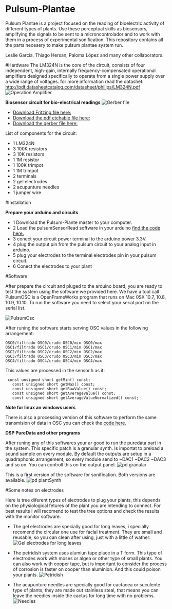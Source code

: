 # Pulsum-Plantae
Pulsum Plantae is a project focused on the reading of bioelectric activity of different types of plants. Use these perceptual skills as biosensors, amplifying the signals to be sent to a microncontrolador and to work with them in a process of experimental sonification. This repository contains all the parts necesery to make pulsum plantae system run. 

Leslie Garcia, Thiago Hersan, Paloma López and many other collaborators. 

#Hardware
The LM324N is the core of the circuit, consists of four independent, high-gain, internally frequency-compensated operational amplifiers designed specifically to operate from a single power supply over a wide range of voltages. for more information read the datashet: http://pdf.datasheetcatalog.com/datasheet/philips/LM324N.pdf
![Operation Amplifier](https://github.com/Lessnullvoid/Pulsum-Plantae/blob/master/esquematicos/lm324n.png?raw=true)

**Biosensor circuit for bio-electrical readings**
![Gerber file](https://github.com/Lessnullvoid/Pulsum-Plantae/blob/master/esquematicos/gerber.png?raw=true)

- [Download Fritzing file here:](https://github.com/Lessnullvoid/Pulsum-Plantae/blob/master/pcb/GalvanicoLM324Final.fzz)
- [Download the pdf etchable file here:](https://github.com/Lessnullvoid/Pulsum-Plantae/tree/master/pcb/pdfLM324Final)
- [Download the gerber file here:](https://github.com/Lessnullvoid/Pulsum-Plantae/tree/master/pcb/GalvanicoLM324_Gerber_Final)

List of components for the circuit:
- 1 LM324N
- 3 100K resistors
- 3 10K resistors
- 1 1M resistor
- 1 100K trimpot
- 1 1M trimpot
- 2 terminals
- 2 gel electrodes
- 2 acupunture needles
- 1 jumper wire


#Installation 

**Prepare your arduino and circuits**

- 1 Download the Pulsum-Plante master to your computer.
- 2 Load the pulsumSensorRead software in your arduino [find the code here.](https://github.com/Lessnullvoid/Pulsum-Plantae/blob/master/arduino/pulsumSensorRead/pulsumSensorRead.ino)
- 3 conect your circuit power terminal to the arduino power 3.3V.
- 4 plug the output pin from the pulsum circuit to your analog input in arduino.
- 5 plug your electrodes to the terminal electrodes pin in your pulsum circuit.
- 6 Conect the electrodes to your plant 

#Software

After prepare the circuit and pluged to the arduino board, you are ready to test the system using the software we provided here.
We have a tool call PulsumOSC is a OpenFrameWorks program that runs on Mac 0SX 10.7, 10.8, 10.9, 10.10. To run the software you need to select your serial port on the serial list.

![PulsumOsc](https://github.com/Lessnullvoid/Pulsum-Plantae/blob/master/img/OSCsoftware.png?raw=true)

After runing the software starts serving OSC values in the following arrangement: 

 ```
OSC0/filtrado OSC0/crudo OSC0/min OSC0/max
OSC1/filtrado OSC1/crudo OSC1/min OSC1/max
OSC2/filtrado OSC2/crudo OSC2/min OSC2/max
OSC3/filtrado OSC3/crudo OSC3/min OSC3/max
OSC4/filtrado OSC4/crudo OSC4/min OSC4/max
```

This values are processed in the sensor.h as it:

 ```
  const unsigned short getMin() const;
	const unsigned short getMax() const;
	const unsigned short getRawValue() const;
	const unsigned short getAverageValue() const;
	const unsigned short getAverageValueNormalized() const;
 ```
 **Note for linux an windows users**
 
There is also a processing version of this software to perform the same transmision of data in OSC you can check the [code here.](https://github.com/Lessnullvoid/Pulsum-Plantae/tree/master/processing/PulsumOsc)

**DSP PureData and other programs**

After runing any of this softwares your ar good to run the puredata part in the system. This specific patch is a granular synth. Is importat to preload a sound sample on every module. By default the outputs are setup in a quadraphonic arrangement, so every module send to ~DAC1 ~DAC2 ~DAC3 and so on. You can controll this on the output panel. 
 ![pd granular](https://github.com/Lessnullvoid/Pulsum-Plantae/blob/master/img/pdgranular.jpg?raw=true)

This is a first version of the software for sonification. Both versions are available. 
 ![pd plantSynth](https://github.com/Lessnullvoid/Pulsum-Plantae/blob/master/img/pulsumv2.jpg?raw=true)


#Some notes on electrodes

Here is tree diferent types of electrodes to plug your plants, this depends on the physiological fetures of the plant you are intending to connect. For best results i will recomend to test the tree options and check the results with the monitor software.

- The gel electrodes are specially good for long leaves, i specially recomend the circular one use for facial treatment. They are small and reusable, so you can clean after using, just with a little of wather: ![Gel electrodes for long leaves](https://github.com/Lessnullvoid/Pulsum-Plantae/blob/master/img/gelelectrodes.jpg?raw=true)

- The petridish system uses alumiun tape place in a T form. This type of electrodes work with moses or algea or other type of small plants. You can also work with cooper tape, but is important to consider the process of corrosion is faster on cooper than aluminion. And this could poison your plants. ![Petridish](https://github.com/Lessnullvoid/Pulsum-Plantae/blob/master/img/petridish.jpg?raw=true)

- The acupunture needles are specially good for cactacea or suculente type of plants, they are made out stainless steal, that means you can leave the needles inside the cactus for long time with no problems. ![Needles](https://github.com/Lessnullvoid/Pulsum-Plantae/blob/master/img/needless.jpg?raw=true)





